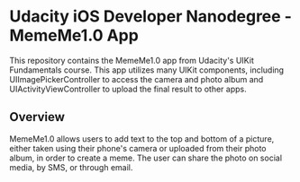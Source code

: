 # Udacity iOS Developer Nanodegree - MemeMe1.0 App
This repository contains the MemeMe1.0 app from Udacity's UIKit Fundamentals course. This app utilizes many UIKit components, including 
UIImagePickerController to access the camera and photo album and UIActivityViewController to upload the final result to other apps.

## Overview
MemeMe1.0 allows users to add text to the top and bottom of a picture, either taken using their phone's camera or uploaded 
from their photo album, in order to create a meme. The user can share the photo on social media, by SMS, or through email.
